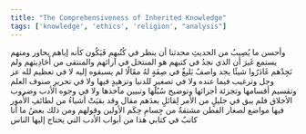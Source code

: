 ```yaml
---
title: "The Comprehensiveness of Inherited Knowledge"
tags: ['knowledge', 'ethics', 'religion', "analysis"]
---
```


 وأحسن ما يُصِيبُ من الحديثِ محدثنا أن ينظر في كُتُبهم فَيَكُون كأنه إياهم يحاور ومنهم يستمع غَيرَ أن الذي نجدُ في كتبهم هو المنتخل في آرائهم والمنتقى من أَحَادِيثهم ولم نَجِدْهم غَادَرُوا شيئًا يجد واصفٌ بَليغٌ في صِفَةٍ لهُ مقَالًا لم يسبقوه إليه لا في تعظيم لله  عز وجل  وترغيب فيما عنده ولا في تصغيرٍ للدنيا وتزهيدٍ فيها ولا في تحريرِ صنوف العلم وتقسيم أقسامها وتجزئة أجزائها وتوضيح سُبُلها وتبيين مآخذها ولا في وجوه الأدب وضروب الأخلاق فلم يبق في جليلٍ من الأمر لِقائلٍ بعدَهم مقال وقد بقيَتْ أشياءُ من لطائفِ الأُمور فيها مواضع لصغار الفطن مشتقةٌ من جِسامِ حِكَم الأولين وقولهم ومن ذلك بعضُ ما أنا كاتبٌ في كتابي هذا من أبواب الأدب التي يحتاج إليها الناس
